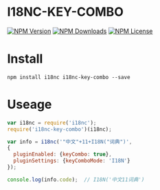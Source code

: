 I18NC-KEY-COMBO
================


[![NPM Version][npm-image]][npm-url]
[![NPM Downloads][downloads-image]][npm-url]
[![NPM License][license-image]][npm-url]

# Install

```
npm install i18nc i18nc-key-combo --save
```

# Useage

```javascript
var i18nc = require('i18nc');
require('i18nc-key-combo')(i18nc);

var info = i18nc('"中文"+11+I18N("词典")',
{
  pluginEnabled: {keyCombo: true},
  pluginSettings: {keyComboMode: 'I18N'}
});

console.log(info.code);  // I18N('中文11词典')
```


[npm-image]: https://img.shields.io/npm/v/i18nc-key-combo.svg
[downloads-image]: https://img.shields.io/npm/dm/i18nc-key-combo.svg
[npm-url]: https://www.npmjs.org/package/i18nc-key-combo
[license-image]: https://img.shields.io/npm/l/i18nc-key-combo.svg
